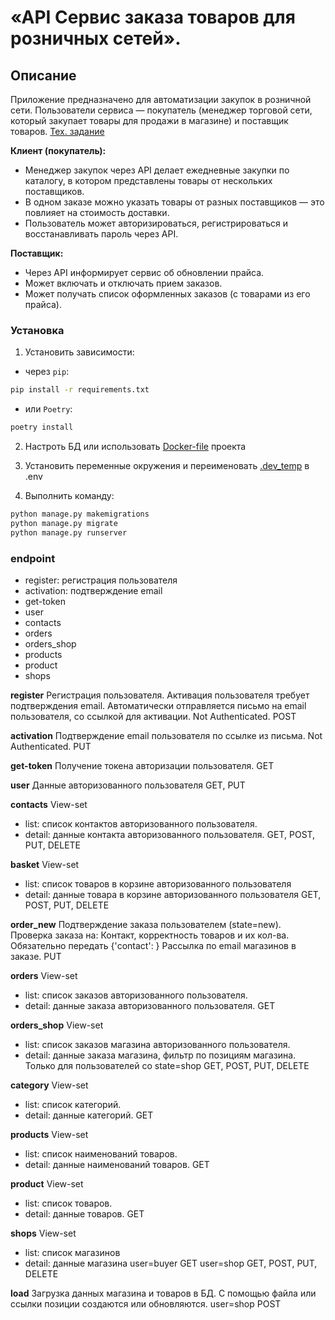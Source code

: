# «API Сервис заказа товаров для розничных сетей».

## Описание

Приложение предназначено для автоматизации закупок в розничной сети. Пользователи сервиса — покупатель (менеджер торговой сети, который закупает товары для продажи в магазине) и поставщик товаров. [Тех. задание](./README_DEV.md)

**Клиент (покупатель):**

- Менеджер закупок через API делает ежедневные закупки по каталогу, в котором
  представлены товары от нескольких поставщиков.
- В одном заказе можно указать товары от разных поставщиков — это
  повлияет на стоимость доставки.
- Пользователь может авторизироваться, регистрироваться и восстанавливать пароль через API.
    
**Поставщик:**

- Через API информирует сервис об обновлении прайса.
- Может включать и отключать прием заказов.
- Может получать список оформленных заказов (с товарами из его прайса).

### Установка 

1. Установить зависимости:
- через `pip`:

```bash
pip install -r requirements.txt
```

- или `Poetry`:
```bash
poetry install
```

2. Настроть БД или использовать [Docker-file](./Docker-compose.yml) проекта

3. Установить переменные окружения и переименовать [.dev_temp](./orders/orders/.env_dev) в .env

4. Выполнить команду:

```bash
python manage.py makemigrations
python manage.py migrate
python manage.py runserver
```


### endpoint

- register: регистрация пользователя
- activation: подтверждение email
- get-token
- user
- contacts
- orders
- orders_shop
- products
- product
- shops


**register**
Регистрация пользователя. Активация пользователя требует подтверждения email.
Автоматически отправляется письмо на email пользователя, со ссылкой для активации.
Not Authenticated.
POST

**activation**
Подтверждение email пользователя по ссылке из письма.
Not Authenticated.
PUT

**get-token**
Получение токена авторизации пользователя.
GET

**user**
Данные авторизованного пользователя
GET, PUT

**contacts**
View-set
- list: список контактов авторизованного пользователя.
- detail: данные контакта авторизованного пользователя.
GET, POST, PUT, DELETE

**basket**
View-set
- list: список товаров в корзине авторизованного пользователя
- detail: данные товара в корзине авторизованного пользователя
GET, POST, PUT, DELETE

**order_new**
Подтверждение заказа пользователем (state=new).
Проверка заказа на: Контакт, корректность товаров и их кол-ва.
Обязательно передать {'contact': <id>}
Рассылка по email магазинов в заказе.
PUT

**orders**
View-set
- list: список заказов авторизованного пользователя.
- detail: данные заказа авторизованного пользователя.
GET

**orders_shop**
View-set
- list: список заказов магазина авторизованного пользователя.
- detail: данные заказа магазина, фильтр по позициям магазина.
Только для пользователей со state=shop
GET, POST, PUT, DELETE

**category**
View-set
- list: список категорий.
- detail: данные категорий.
GET

**products**
View-set
- list: список наименований товаров.
- detail: данные наименований товаров.
GET

**product**
View-set
- list: список товаров.
- detail: данные товаров.
GET

**shops**
View-set
- list: список магазинов
- detail: данные магазина
user=buyer GET
user=shop GET, POST, PUT, DELETE

**load**
Загрузка данных магазина и товаров в БД.
С помощью файла или ссылки позиции создаются или обновляются.
user=shop POST
